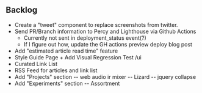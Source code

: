 ## Backlog

- Create a "tweet" component to replace screenshots from twitter.
- Send PR/Branch information to Percy and Lighthouse via Github Actions
  - Currently not sent in deployment_status event(?)
  - If I figure out how, update the GH actions preview deploy blog post
- Add "estimated article read time" feature
- Style Guide Page + Add Visual Regression Test /ui
- Curated Link List
- RSS Feed for articles and link list
- Add "Projects" section
 -- web audio ir mixer
 -- Lizard
 -- jquery collapse
- Add "Experiments" section
 -- Assortment
